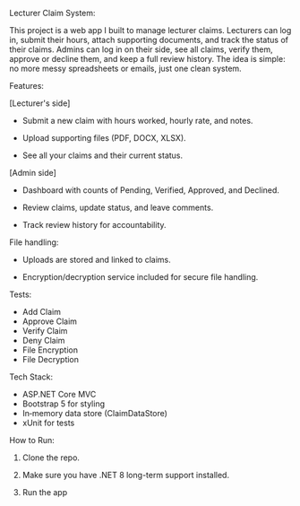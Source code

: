Lecturer Claim System:

This project is a web app I built to manage lecturer claims. Lecturers can log in, submit their hours, attach supporting documents, and track the status of their claims. Admins can log in on their side, see all claims, verify them, approve or decline them, and keep a full review history. The idea is simple: no more messy spreadsheets or emails, just one clean system.

Features:

[Lecturer's side]
  - Submit a new claim with hours worked, hourly rate, and notes.
 
 - Upload supporting files (PDF, DOCX, XLSX).
 
 - See all your claims and their current status.

[Admin side]
 
 - Dashboard with counts of Pending, Verified, Approved, and Declined.
 
 - Review claims, update status, and leave comments.
 
 - Track review history for accountability.

File handling:

  - Uploads are stored and linked to claims.
 
 - Encryption/decryption service included for secure file handling.

Tests:
  - Add Claim
  - Approve Claim
  - Verify Claim
  - Deny Claim
  - File Encryption
  - File Decryption



Tech Stack:

- ASP.NET Core MVC
- Bootstrap 5 for styling
- In‑memory data store (ClaimDataStore)
- xUnit for tests


 How to Run:

1. Clone the repo.

2. Make sure you have .NET 8 long-term support installed.

3. Run the app
